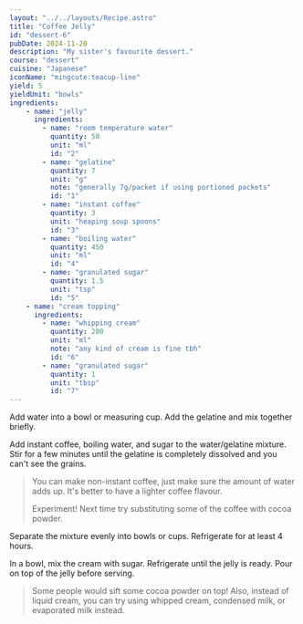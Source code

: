 ```yaml
---
layout: "../../layouts/Recipe.astro"
title: "Coffee Jelly"
id: "dessert-6"
pubDate: 2024-11-20
description: "My sister's favourite dessert."
course: "dessert"
cuisine: "Japanese"
iconName: "mingcute:teacup-line"
yield: 5
yieldUnit: "bowls"
ingredients:
    - name: "jelly"
      ingredients:
        - name: "room temperature water"
          quantity: 50
          unit: "ml"
          id: "2"
        - name: "gelatine"
          quantity: 7
          unit: "g"
          note: "generally 7g/packet if using portioned packets"
          id: "1"
        - name: "instant coffee"
          quantity: 3
          unit: "heaping soup spoons"
          id: "3"
        - name: "boiling water"
          quantity: 450
          unit: "ml"
          id: "4"
        - name: "granulated sugar"
          quantity: 1.5
          unit: "tsp"
          id: "5"
    - name: "cream topping"
      ingredients:
        - name: "whipping cream"
          quantity: 200
          unit: "ml"
          note: "any kind of cream is fine tbh"
          id: "6"
        - name: "granulated sugar"
          quantity: 1
          unit: "tbsp"
          id: "7"
---
```

Add <span class="ingredient" data-id="2">water</span> into a bowl or measuring cup. Add the <span class="ingredient" data-id="1">gelatine</span> and mix together briefly.

Add <span class="ingredient" data-id="3">instant coffee</span>, <span class="ingredient" data-id="4">boiling water</span>, and <span class="ingredient" data-id="5">sugar</span> to the water/gelatine mixture. Stir for a few minutes until the gelatine is completely dissolved and you can't see the grains.
> You can make non-instant coffee, just make sure the amount of water adds up. It's better to have a lighter coffee flavour.
> 
> Experiment! Next time try substituting some of the coffee with cocoa powder.

Separate the mixture evenly into bowls or cups. Refrigerate for at least 4 hours.

In a bowl, mix the <span class="ingredient" data-id="6">cream</span> with <span class="ingredient" data-id="7">sugar</span>. Refrigerate until the jelly is ready. Pour on top of the jelly before serving.
> Some people would sift some cocoa powder on top! Also, instead of liquid cream, you can try using whipped cream, condensed milk, or evaporated milk instead.